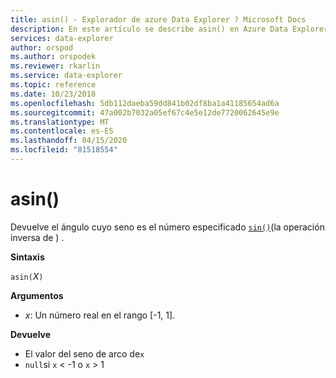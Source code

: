 ```yaml
---
title: asin() - Explorador de azure Data Explorer ? Microsoft Docs
description: En este artículo se describe asin() en Azure Data Explorer.
services: data-explorer
author: orspod
ms.author: orspodek
ms.reviewer: rkarlin
ms.service: data-explorer
ms.topic: reference
ms.date: 10/23/2018
ms.openlocfilehash: 5db112daeba59dd841b02df8ba1a41185654ad6a
ms.sourcegitcommit: 47a002b7032a05ef67c4e5e12de7720062645e9e
ms.translationtype: MT
ms.contentlocale: es-ES
ms.lasthandoff: 04/15/2020
ms.locfileid: "81518554"
---
```

# <a name="asin"></a>asin()

Devuelve el ángulo cuyo seno es el número especificado [`sin()`](sinfunction.md)(la operación inversa de ) .

**Sintaxis**

`asin(`*X*`)`

**Argumentos**

* *x*: Un número real en el rango [-1, 1].

**Devuelve**

* El valor del seno de arco de`x`
* `null`si `x` < -1 o `x` > 1